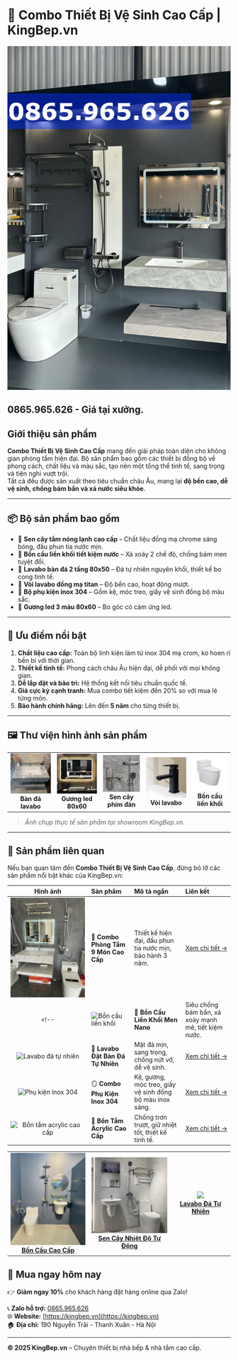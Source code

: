 # 🛁 Combo Thiết Bị Vệ Sinh Cao Cấp | KingBep.vn

![Combo Thiết Bị Vệ Sinh Cao Cấp](./images/cb7-phone.jpg)

## 0865.965.626 - Giá tại xưởng.

## Giới thiệu sản phẩm

**Combo Thiết Bị Vệ Sinh Cao Cấp** mang đến giải pháp toàn diện cho không gian phòng tắm hiện đại. Bộ sản phẩm bao gồm các thiết bị đồng bộ về phong cách, chất liệu và màu sắc, tạo nên một tổng thể tinh tế, sang trọng và tiện nghi vượt trội.  
Tất cả đều được sản xuất theo tiêu chuẩn châu Âu, mang lại **độ bền cao, dễ vệ sinh, chống bám bẩn và xả nước siêu khỏe**.

---

## 📦 Bộ sản phẩm bao gồm

- 🚿 **Sen cây tắm nóng lạnh cao cấp** – Chất liệu đồng mạ chrome sáng bóng, đầu phun tia nước mịn.  
- 🚽 **Bồn cầu liền khối tiết kiệm nước** – Xả xoáy 2 chế độ, chống bám men tuyệt đối.  
- 🚰 **Lavabo bàn đá 2 tầng 80x50** – Đá tự nhiên nguyên khối, thiết kế bo cong tinh tế.  
- 🧴 **Vòi lavabo đồng mạ titan** – Độ bền cao, hoạt động mượt.  
- 🧻 **Bộ phụ kiện inox 304** – Gồm kệ, móc treo, giấy vệ sinh đồng bộ màu sắc.  
- 🧻 **Gương led 3 màu 80x60** – Bo góc có cảm ứng led.  

---

## 🌟 Ưu điểm nổi bật

1. **Chất liệu cao cấp:** Toàn bộ linh kiện làm từ inox 304 mạ crom, ko hoen rỉ bền bỉ với thời gian.  
2. **Thiết kế tinh tế:** Phong cách châu Âu hiện đại, dễ phối với mọi không gian.  
3. **Dễ lắp đặt và bảo trì:** Hệ thống kết nối tiêu chuẩn quốc tế.  
4. **Giá cực kỳ cạnh tranh:** Mua combo tiết kiệm đến 20% so với mua lẻ từng món.  
5. **Bảo hành chính hãng:** Lên đến **5 năm** cho từng thiết bị.

---

## 🖼 Thư viện hình ảnh sản phẩm

<div align="center">

<table>
  <tr>
    <td align="center">
        <img src="./images/web-banda.jpg" width="200"><br>
        <b>Bàn đá lavabo</b>
    </td>
    <td align="center">
        <img src="./images/web-guongled.jpg" width="200"><br>
        <b>Gương led 80x60</b>
    </td>
    <td align="center">
        <img src="./images/web-sencaytam1.jpg" width="200"><br>
        <b>Sen cây phím đàn</b>
    </td>
    <td align="center">
        <img src="./images/web-voilavabo.jpg" width="200"><br>
        <b>Vòi lavabo</b>
    </td>
    <td align="center">
        <img src="./images/web-xibet.jpg" width="200"><br>
        <b>Bồn cầu liền khối</b>
    </td>
  </tr>
</table>

</div>

> *Ảnh chụp thực tế sản phẩm tại showroom KingBep.vn.*

---
## 🔗 Sản phẩm liên quan

Nếu bạn quan tâm đến **Combo Thiết Bị Vệ Sinh Cao Cấp**, đừng bỏ lỡ các sản phẩm nổi bật khác của KingBep.vn:

| Hình ảnh | Sản phẩm | Mô tả ngắn | Liên kết |
|:--:|:--|:--|:--|
| ![Sen cây cao cấp](./images/20.jpg) | 🚿 **Combo Phòng Tắm 9 Món Cao Cấp** | Thiết kế hiện đại, đầu phun tia nước mịn, bảo hành 3 năm. | [Xem chi tiết →](https://github.com/tongkhothietbivesinh/combophongtam-9mon) |
<!-- | ![Bồn cầu liền khối](./images/bon-cau.jpg) | 🚽 **Bồn Cầu Liền Khối Men Nano** | Siêu chống bám bẩn, xả xoáy mạnh mẽ, tiết kiệm nước. | [Xem chi tiết →](https://github.com/trancuongttlc/Bon-cau-lien-khoi-men-nano) |
| ![Lavabo đá tự nhiên](./images/lavabo.jpg) | 🧴 **Lavabo Đặt Bàn Đá Tự Nhiên** | Mặt đá mịn, sang trọng, chống nứt vỡ, dễ vệ sinh. | [Xem chi tiết →](https://github.com/trancuongttlc/Lavabo-da-tu-nhien) |
| ![Phụ kiện inox 304](./images/phu-kien.jpg) | 🪞 **Combo Phụ Kiện Inox 304** | Kệ, gương, móc treo, giấy vệ sinh đồng bộ màu inox sáng. | [Xem chi tiết →](https://github.com/trancuongttlc/Phu-kien-inox-304) |
| ![Bồn tắm acrylic cao cấp](./images/bon-tam.jpg) | 🛁 **Bồn Tắm Acrylic Cao Cấp** | Chống trơn trượt, giữ nhiệt tốt, thiết kế tinh tế. | [Xem chi tiết →](https://github.com/trancuongttlc/Bon-tam-acrylic) | -->


<div align="center">

<table>
  <tr>
    <td align="center">
      <a href="https://github.com/trancuongttlc/Bon-cau-cao-cap">
        <img src="./images/10.jpg" width="200"><br>
        <b>Bồn Cầu Cao Cấp</b>
      </a>
    </td>
    <td align="center">
      <a href="https://github.com/trancuongttlc/Sen-cay-nhiet-do">
        <img src="./images/11.jpg" width="200"><br>
        <b>Sen Cây Nhiệt Độ Tự Động</b>
      </a>
    </td>
    <td align="center">
      <a href="https://github.com/trancuongttlc/Lavabo-da-tu-nhien">
        <img src="./images/12.jpg" width="200"><br>
        <b>Lavabo Đá Tự Nhiên</b>
      </a>
    </td>
  </tr>
</table>

</div>



## 🛒 Mua ngay hôm nay

👉 **Giảm ngay 10%** cho khách hàng đặt hàng online qua Zalo!  

📞 **Zalo hỗ trợ:** [0865.965.626](https://zalo.me/0865965626)  
🌐 **Website:** [https://kingbep.vn](https://kingbep.vn)  
🏠 **Địa chỉ:** 190 Nguyễn Trãi - Thanh Xuân - Hà Nội  

---

**© 2025 KingBep.vn** – Chuyên thiết bị nhà bếp & nhà tắm cao cấp.
